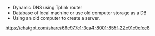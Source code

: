 - Dynamic DNS using Tplink router 
- Database of local machine or use old computer storage as a DB
- Using an old computer to create a server.

https://chatgpt.com/share/66e977c1-3ca4-8001-855f-22c91c9cfcc8